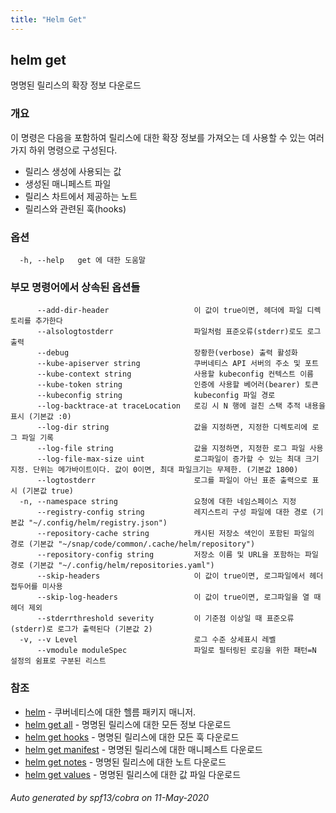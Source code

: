 ```yaml
---
title: "Helm Get"
---
```


## helm get

명명된 릴리스의 확장 정보 다운로드

### 개요


이 명령은 다음을 포함하여 릴리스에 대한 확장 정보를 가져오는 데 사용할 수 있는
여러가지 하위 명령으로 구성된다.

- 릴리스 생성에 사용되는 값
- 생성된 매니페스트 파일
- 릴리스 차트에서 제공하는 노트
- 릴리스와 관련된 훅(hooks)


### 옵션

```
  -h, --help   get 에 대한 도움말
```

### 부모 명령어에서 상속된 옵션들

```
      --add-dir-header                   이 값이 true이면, 헤더에 파일 디렉토리를 추가한다
      --alsologtostderr                  파일처럼 표준오류(stderr)로도 로그 출력
      --debug                            장황한(verbose) 출력 활성화
      --kube-apiserver string            쿠버네티스 API 서버의 주소 및 포트
      --kube-context string              사용할 kubeconfig 컨텍스트 이름
      --kube-token string                인증에 사용할 베어러(bearer) 토큰
      --kubeconfig string                kubeconfig 파일 경로
      --log-backtrace-at traceLocation   로깅 시 N 행에 걸친 스택 추적 내용을 표시 (기본값 :0)
      --log-dir string                   값을 지정하면, 지정한 디렉토리에 로그 파일 기록
      --log-file string                  값을 지정하면, 지정한 로그 파일 사용
      --log-file-max-size uint           로그파일이 증가할 수 있는 최대 크기 지정. 단위는 메가바이트이다. 값이 0이면, 최대 파일크기는 무제한. (기본값 1800)
      --logtostderr                      로그를 파일이 아닌 표준 출력으로 표시 (기본값 true)
  -n, --namespace string                 요청에 대한 네임스페이스 지정
      --registry-config string           레지스트리 구성 파일에 대한 경로 (기본값 "~/.config/helm/registry.json")
      --repository-cache string          캐시된 저장소 색인이 포함된 파일의 경로 (기본값 "~/snap/code/common/.cache/helm/repository")
      --repository-config string         저장소 이름 및 URL을 포함하는 파일 경로 (기본값 "~/.config/helm/repositories.yaml")
      --skip-headers                     이 값이 true이면, 로그파일에서 헤더 접두어를 미사용
      --skip-log-headers                 이 값이 true이면, 로그파일을 열 때 헤더 제외
      --stderrthreshold severity         이 기준점 이상일 때 표준오류(stderr)로 로그가 출력된다 (기본값 2)
  -v, --v Level                          로그 수준 상세표시 레벨
      --vmodule moduleSpec               파일로 필터링된 로깅을 위한 패턴=N 설정의 쉼표로 구분된 리스트
```

### 참조

* [helm](../helm)	 - 쿠버네티스에 대한 헬름 패키지 매니저.
* [helm get all](helm_get_all.md)	 - 명명된 릴리스에 대한 모든 정보 다운로드
* [helm get hooks](helm_get_hooks.md)	 - 명명된 릴리스에 대한 모든 훅 다운로드
* [helm get manifest](helm_get_manifest.md)	 - 명명된 릴리스에 대한 매니페스트 다운로드
* [helm get notes](helm_get_notes.md)	 - 명명된 릴리스에 대한 노트 다운로드
* [helm get values](helm_get_values.md)	 - 명명된 릴리스에 대한 값 파일 다운로드

###### Auto generated by spf13/cobra on 11-May-2020

